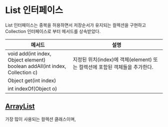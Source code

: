 # List 인터페이스

 List 인터페이스는 중복을 허용하면서 저장순서가 유지되는 컬렉션을 구현하고 Collection 인터페이스로 부터 메서드를 상속받았다.

<!-- List 상속계층도 추가 -->

|메서드|설명|
|--|--|
|void add(int index, Object element)<br>boolean addAll(int index, Collection c)|지정된 위치(index)에 객체(element) 또는 컬렉션에 포함된 객체들을 추가한다.
|Object get(int index)|
|int indexOf(Object o)|

## [ArrayList](./ArrayList)
가장 많이 사용되는 컬렉션 클래스이며, 

